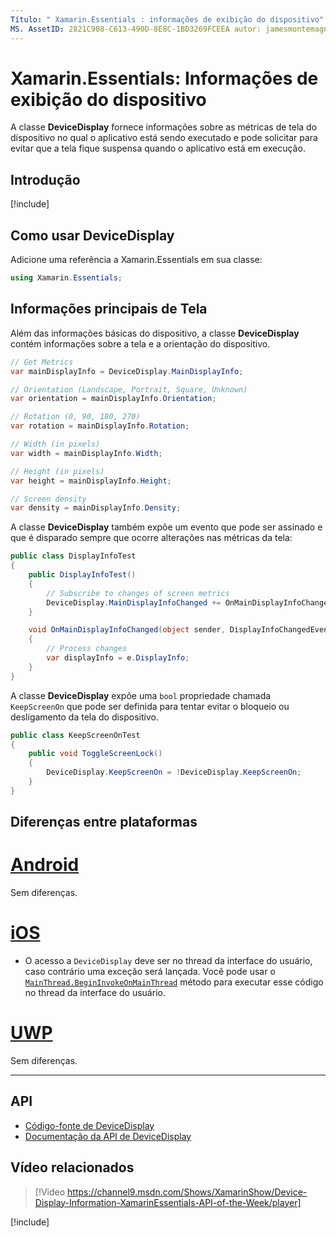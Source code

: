 ```yaml
---
Título: " Xamarin.Essentials : informações de exibição do dispositivo" Descrição: "este documento descreve a classe DeviceDisplay no Xamarin.Essentials , que fornece métricas de tela para o dispositivo no qual o aplicativo está sendo executado".
MS. AssetID: 2821C908-C613-490D-8E8C-1BD3269FCEEA autor: jamesmontemagno MS. Custom: vídeo MS. Author: Jamont MS. Date: 11/04/2018 no-loc: [ Xamarin.Forms , Xamarin.Essentials ]
---
```


# <a name="xamarinessentials-device-display-information"></a>Xamarin.Essentials: Informações de exibição do dispositivo

A classe **DeviceDisplay** fornece informações sobre as métricas de tela do dispositivo no qual o aplicativo está sendo executado e pode solicitar para evitar que a tela fique suspensa quando o aplicativo está em execução.

## <a name="get-started"></a>Introdução

[!include[](~/essentials/includes/get-started.md)]

## <a name="using-devicedisplay"></a>Como usar DeviceDisplay

Adicione uma referência a Xamarin.Essentials em sua classe:

```csharp
using Xamarin.Essentials;
```

## <a name="main-display-info"></a>Informações principais de Tela

Além das informações básicas do dispositivo, a classe **DeviceDisplay** contém informações sobre a tela e a orientação do dispositivo.

```csharp
// Get Metrics
var mainDisplayInfo = DeviceDisplay.MainDisplayInfo;

// Orientation (Landscape, Portrait, Square, Unknown)
var orientation = mainDisplayInfo.Orientation;

// Rotation (0, 90, 180, 270)
var rotation = mainDisplayInfo.Rotation;

// Width (in pixels)
var width = mainDisplayInfo.Width;

// Height (in pixels)
var height = mainDisplayInfo.Height;

// Screen density
var density = mainDisplayInfo.Density;
```

A classe **DeviceDisplay** também expõe um evento que pode ser assinado e que é disparado sempre que ocorre alterações nas métricas da tela:

```csharp
public class DisplayInfoTest
{
    public DisplayInfoTest()
    {
        // Subscribe to changes of screen metrics
        DeviceDisplay.MainDisplayInfoChanged += OnMainDisplayInfoChanged;
    }

    void OnMainDisplayInfoChanged(object sender, DisplayInfoChangedEventArgs  e)
    {
        // Process changes
        var displayInfo = e.DisplayInfo;
    }
}
```

A classe **DeviceDisplay** expõe uma `bool` propriedade chamada `KeepScreenOn` que pode ser definida para tentar evitar o bloqueio ou desligamento da tela do dispositivo.

```csharp
public class KeepScreenOnTest
{
    public void ToggleScreenLock()
    {
        DeviceDisplay.KeepScreenOn = !DeviceDisplay.KeepScreenOn;
    }
}
```

## <a name="platform-differences"></a>Diferenças entre plataformas

# <a name="android"></a>[Android](#tab/android)

Sem diferenças.

# <a name="ios"></a>[iOS](#tab/ios)

- O acesso a `DeviceDisplay` deve ser no thread da interface do usuário, caso contrário uma exceção será lançada. Você pode usar o [`MainThread.BeginInvokeOnMainThread`](~/essentials/main-thread.md) método para executar esse código no thread da interface do usuário.

# <a name="uwp"></a>[UWP](#tab/uwp)

Sem diferenças.

--------------

## <a name="api"></a>API

- [Código-fonte de DeviceDisplay](https://github.com/xamarin/Essentials/tree/master/Xamarin.Essentials/DeviceDisplay)
- [Documentação da API de DeviceDisplay](xref:Xamarin.Essentials.DeviceDisplay)

## <a name="related-video"></a>Vídeo relacionados

> [!Video https://channel9.msdn.com/Shows/XamarinShow/Device-Display-Information-XamarinEssentials-API-of-the-Week/player]

[!include[](~/essentials/includes/xamarin-show-essentials.md)]
